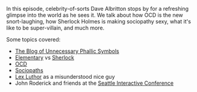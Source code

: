 In this episode, celebrity-of-sorts Dave Albritton stops by for a refreshing glimpse into the world as he sees it. We talk about how OCD is the new snort-laughing, how Sherlock Holmes is making sociopathy sexy, what it's like to be super-villain, and much more.

Some topics covered:
- [The Blog of Unnecessary Phallic Symbols](http://unnecessaryphallic.tumblr.com)
- [Elementary](http://www.imdb.com/title/tt2191671/) vs <a href="http://en.wikipedia.org/wiki/Sherlock_(TV_series)">Sherlock</a>
- [OCD](http://en.wikipedia.org/wiki/Obsessive%E2%80%93compulsive_disorder)
- [Sociopaths](http://en.wikipedia.org/wiki/Antisocial_personality_disorder)
- [Lex Luthor](http://en.wikipedia.org/wiki/Lex_Luthor) as a misunderstood nice guy
- John Roderick and friends at the [Seattle Interactive Conference](http://www.seattleinteractive.com/)